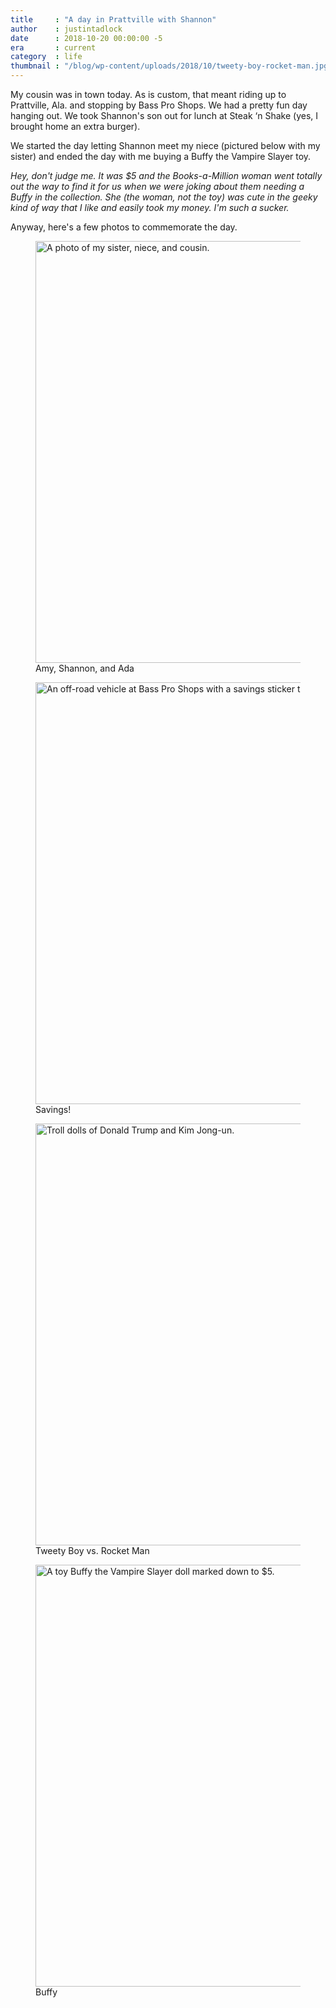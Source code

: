 ```yaml
---
title     : "A day in Prattville with Shannon"
author    : justintadlock
date      : 2018-10-20 00:00:00 -5
era       : current
category  : life
thumbnail : "/blog/wp-content/uploads/2018/10/tweety-boy-rocket-man.jpg"
---
```


My cousin was in town today.  As is custom, that meant riding up to Prattville, Ala. and stopping by Bass Pro Shops.  We had a pretty fun day hanging out.  We took Shannon's son out for lunch at Steak &lsquo;n Shake (yes, I brought home an extra burger).

We started the day letting Shannon meet my niece (pictured below with my sister) and ended the day with me buying a Buffy the Vampire Slayer toy.

_Hey, don't judge me. It was $5 and the Books-a-Million woman went totally out the way to find it for us when we were joking about them needing a Buffy in the collection. She (the woman, not the toy) was cute in the geeky kind of way that I like and easily took my money.  I'm such a sucker._

Anyway, here's a few photos to commemorate the day.

<div class="gallery gallery-columns-2">
	<figure class="gallery-item">
		<a href="http://justintadlock.com/blog/wp-content/uploads/2018/10/ada-amy-shannon.jpg"><img width="900" height="675" src="http://justintadlock.com/blog/wp-content/uploads/2018/10/ada-amy-shannon-960x720.jpg" class="attachment-large size-large" alt="A photo of my sister, niece, and cousin." srcset="http://justintadlock.com/blog/wp-content/uploads/2018/10/ada-amy-shannon-960x720.jpg 960w, http://justintadlock.com/blog/wp-content/uploads/2018/10/ada-amy-shannon-300x225.jpg 300w, http://justintadlock.com/blog/wp-content/uploads/2018/10/ada-amy-shannon-768x576.jpg 768w, http://justintadlock.com/blog/wp-content/uploads/2018/10/ada-amy-shannon-900x675.jpg 900w, http://justintadlock.com/blog/wp-content/uploads/2018/10/ada-amy-shannon.jpg 1200w" sizes="(max-width: 900px) 100vw, 900px"></a>
		<figcaption class="gallery-caption">Amy, Shannon, and Ada</figcaption>
	</figure>
	<figure class="gallery-item">
		<a href="http://justintadlock.com/blog/wp-content/uploads/2018/10/off-road.jpg"><img width="900" height="675" src="http://justintadlock.com/blog/wp-content/uploads/2018/10/off-road-960x720.jpg" class="attachment-large size-large" alt="An off-road vehicle at Bass Pro Shops with a savings sticker that has $0 in savings." srcset="http://justintadlock.com/blog/wp-content/uploads/2018/10/off-road-960x720.jpg 960w, http://justintadlock.com/blog/wp-content/uploads/2018/10/off-road-300x225.jpg 300w, http://justintadlock.com/blog/wp-content/uploads/2018/10/off-road-768x576.jpg 768w, http://justintadlock.com/blog/wp-content/uploads/2018/10/off-road-900x675.jpg 900w, http://justintadlock.com/blog/wp-content/uploads/2018/10/off-road.jpg 1200w" sizes="(max-width: 900px) 100vw, 900px"></a>
		<figcaption class="gallery-caption">Savings!</figcaption>
	</figure>
	<figure class="gallery-item">
		<a href="http://justintadlock.com/blog/wp-content/uploads/2018/10/tweety-boy-rocket-man.jpg"><img width="900" height="675" src="http://justintadlock.com/blog/wp-content/uploads/2018/10/tweety-boy-rocket-man-960x720.jpg" class="attachment-large size-large" alt="Troll dolls of Donald Trump and Kim Jong-un." srcset="http://justintadlock.com/blog/wp-content/uploads/2018/10/tweety-boy-rocket-man-960x720.jpg 960w, http://justintadlock.com/blog/wp-content/uploads/2018/10/tweety-boy-rocket-man-300x225.jpg 300w, http://justintadlock.com/blog/wp-content/uploads/2018/10/tweety-boy-rocket-man-768x576.jpg 768w, http://justintadlock.com/blog/wp-content/uploads/2018/10/tweety-boy-rocket-man-900x675.jpg 900w, http://justintadlock.com/blog/wp-content/uploads/2018/10/tweety-boy-rocket-man.jpg 1200w" sizes="(max-width: 900px) 100vw, 900px"></a>
		<figcaption class="gallery-caption">Tweety Boy vs. Rocket Man</figcaption>
	</figure>
	<figure class="gallery-item">
		<a href="http://justintadlock.com/blog/wp-content/uploads/2018/10/buffy.jpg"><img width="900" height="675" src="http://justintadlock.com/blog/wp-content/uploads/2018/10/buffy-960x720.jpg" class="attachment-large size-large" alt="A toy Buffy the Vampire Slayer doll marked down to $5." srcset="http://justintadlock.com/blog/wp-content/uploads/2018/10/buffy-960x720.jpg 960w, http://justintadlock.com/blog/wp-content/uploads/2018/10/buffy-300x225.jpg 300w, http://justintadlock.com/blog/wp-content/uploads/2018/10/buffy-768x576.jpg 768w, http://justintadlock.com/blog/wp-content/uploads/2018/10/buffy-900x675.jpg 900w, http://justintadlock.com/blog/wp-content/uploads/2018/10/buffy.jpg 1200w" sizes="(max-width: 900px) 100vw, 900px"></a>
		<figcaption class="gallery-caption">Buffy</figcaption>
	</figure>
</div>
